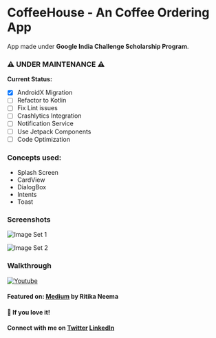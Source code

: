 # CoffeeHouse - An Coffee Ordering App
App made under **Google India Challenge Scholarship Program**.

### :warning: UNDER MAINTENANCE :warning: 
**Current Status:**
- [X] AndroidX Migration
- [ ] Refactor to Kotlin
- [ ] Fix Lint issues
- [ ] Crashlytics Integration
- [ ] Notification Service
- [ ] Use Jetpack Components
- [ ] Code Optimization

### Concepts used:

* Splash Screen
* CardView
* DialogBox
* Intents
* Toast

### Screenshots

![Image Set 1](https://3.bp.blogspot.com/-8mRJUpCGddI/W6-Lj5ovyII/AAAAAAAAkIk/0lQNYSikUKINS-EpUweqnA0XZfzOlbFAQCLcBGAs/s1600/Coffee%2BHouse-1.jpg)

![Image Set 2](https://2.bp.blogspot.com/-htVHq0VlGto/W6-LjxJtsNI/AAAAAAAAkIo/vuKilfs6vMsJkufrJ7RwntjsWY0QwBQuwCLcBGAs/s1600/Coffee%2BHouse-2.jpg)

### Walkthrough

[![Youtube](https://user-images.githubusercontent.com/36810824/47357866-a04c2600-d6e5-11e8-860b-60840d810f6e.png)](https://youtu.be/JlCDK-Xrlw8)

#### Featured on: [Medium](https://medium.com/@rneema939/another-ordinary-story-from-ordinary-to-honorable-ordinary-with-udacity-5b2f4e62d663) by Ritika Neema
#### :star2: If you love it!

#### Connect with me on [Twitter](http://twitter.com/varmahemanshu) [LinkedIn](https://www.linkedin.com/in/HemanshuVarma)
